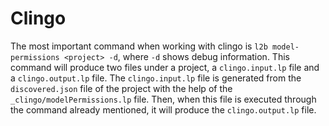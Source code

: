 # Clingo

The most important command when working with clingo is `l2b model-permissions <project> -d`, where `-d` shows debug information. This command will produce two files under a project, a `clingo.input.lp` file and a `clingo.output.lp` file. The `clingo.input.lp` file is generated from the `discovered.json` file of the project with the help of the `_clingo/modelPermissions.lp` file. Then, when this file is executed through the command already mentioned, it will produce the `clingo.output.lp` file.

